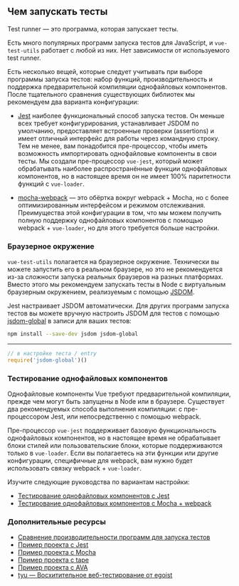 ## Чем запускать тесты

Test runner — это программа, которая запускает тесты.

Есть много популярных программ запуска тестов для JavaScript, и `vue-test-utils` работает с любой из них. Нет зависимости от используемого test runner.

Есть несколько вещей, которые следует учитывать при выборе программы запуска тестов: набор функций, производительность и поддержка предварительной компиляции однофайловых компонентов. После тщательного сравнения существующих библиотек мы рекомендуем два варианта конфигурации:

- [Jest](https://jestjs.io/docs/en/getting-started.html#content) наиболее функциональный способ запуска тестов. Он меньше всех требует конфигурирования, устанавливает JSDOM по умолчанию, предоставляет встроенные проверки (assertions) и имеет отличный интерфейс для работы через командную строку. Тем не менее, вам понадобится пре-процессор, чтобы иметь возможность импортировать однофайловые компоненты в свои тесты. Мы создали пре-процессор `vue-jest`, который может обрабатывать наиболее распространённые функции однофайловых компонентов, но в настоящее время он не имеет 100% паритетности функций с `vue-loader`.

- [mocha-webpack](https://github.com/zinserjan/mocha-webpack) — это обёртка вокруг webpack + Mocha, но с более оптимизированным интерфейсом и режимом отслеживания. Преимущества этой конфигурации в том, что мы можем получить полную поддержку однофайловых компонентов с помощью webpack + `vue-loader`, но для этого требуется больше настройки.

### Браузерное окружение

`vue-test-utils` полагается на браузерное окружение. Технически вы можете запустить его в реальном браузере, но это не рекомендуется из-за сложности запуска реальных браузеров на разных платформах. Вместо этого мы рекомендуем запускать тесты в Node с виртуальным браузерным окружением, реализуемым с помощью [JSDOM](https://github.com/tmpvar/jsdom).

Jest настраивает JSDOM автоматически. Для других программ запуска тестов вы можете вручную настроить JSDOM для тестов с помощью [jsdom-global](https://github.com/rstacruz/jsdom-global) в записи для ваших тестов:

```bash
npm install --save-dev jsdom jsdom-global
```

---

```js
// в настройке теста / entry
require('jsdom-global')()
```

### Тестирование однофайловых компонентов

Однофайловые компоненты Vue требуют предварительной компиляции, прежде чем могут быть запущены в Node или в браузере. Существует два рекомендуемых способа выполнения компиляции: с пре-процессором Jest, или непосредственно с помощью webpack.

Пре-процессор `vue-jest` поддерживает базовую функциональность однофайловых компонентов, но в настоящее время не обрабатывает блоки стилей или пользовательские блоки, которые поддерживаются только в `vue-loader`. Если вы полагаетесь на эти функции или другие конфигурации, специфичные для webpack, вам нужно будет использовать связку webpack + `vue-loader`.

Изучите следующие руководства по вариантам настройки:

- [Тестирование однофайловых компонентов с Jest](./testing-single-file-components-with-jest.md)
- [Тестирование однофайловых компонентов с Mocha + webpack](./testing-single-file-components-with-mocha-webpack.md)

### Дополнительные ресурсы

- [Сравнение производительности программ для запуска тестов](https://github.com/eddyerburgh/vue-unit-test-perf-comparison)
- [Пример проекта с Jest](https://github.com/vuejs/vue-test-utils-jest-example)
- [Пример проекта с Mocha](https://github.com/vuejs/vue-test-utils-mocha-webpack-example)
- [Пример проекта с tape](https://github.com/eddyerburgh/vue-test-utils-tape-example)
- [Пример проекта с AVA](https://github.com/eddyerburgh/vue-test-utils-ava-example)
- [tyu — Восхитительное веб-тестирование от egoist](https://github.com/egoist/tyu)
